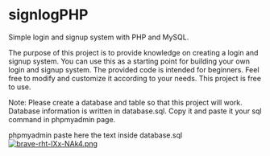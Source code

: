 # signlogPHP
Simple login and signup system with PHP and MySQL.

The purpose of this project is to provide knowledge on creating a login and signup system. You can use this as a starting point for building your own login and signup system. The provided code is intended for beginners. Feel free to modify and customize it according to your needs. This project is free to use.

Note: Please create a database and table so that this project will work. Database information is written in database.sql. Copy it and paste it your sql command in phpmyadmin page.




phpmyadmin paste here the text inside database.sql
[![brave-rht-IXx-NAk4.png](https://i.postimg.cc/zfhjjnc7/brave-rht-IXx-NAk4.png)](https://postimg.cc/NygmGrY2)


